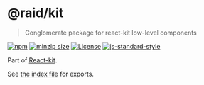 
# @raid/kit

> Conglomerate package for react-kit low-level components


[![npm](https://img.shields.io/npm/v/@raid/kit?style=flat-square)](https://www.npmjs.com/package/@raid/kit)
[![minzip size](https://img.shields.io/bundlephobia/minzip/@raid/kit?style=flat-square)](https://bundlephobia.com/result?p=@raid/kit)
[![License](https://img.shields.io/github/license/mattstyles/react-kit.svg?style=flat-square)](https://github.com/mattstyles/react-kit/blob/master/license.md)
[![js-standard-style](https://img.shields.io/badge/code%20style-standard-brightgreen.svg?style=flat-square)](http://standardjs.com/)

Part of [React-kit](https://github.com/mattstyles/react-kit).

See [the index file](./src/index.js) for exports.
